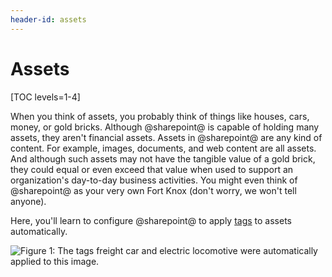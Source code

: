 ```yaml
---
header-id: assets
---
```


# Assets

[TOC levels=1-4]

When you think of assets, you probably think of things like houses, cars, money, 
or gold bricks. Although @sharepoint@ is capable of holding many assets, they
aren't financial assets. Assets in @sharepoint@ are any kind of content. For
example, images, documents, and web content are all assets. And although such
assets may not have the tangible value of a gold brick, they could equal or even
exceed that value when used to support an organization's day-to-day business
activities. You might even think of @sharepoint@ as your very own Fort Knox (don't 
worry, we won't tell anyone). 

Here, you'll learn to configure @sharepoint@ to apply 
[tags](/docs/7-2/user/-/knowledge_base/u/tagging-content) 
to assets automatically. 

![Figure 1: The tags *freight car* and *electric locomotive* were automatically applied to this image.](../../../images/auto-tagging-images.png)

